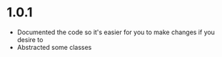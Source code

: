 # 1.0.1 #

* Documented the code so it's easier for you to make changes if you desire to
* Abstracted some classes